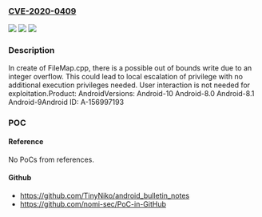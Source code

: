 ### [CVE-2020-0409](https://cve.mitre.org/cgi-bin/cvename.cgi?name=CVE-2020-0409)
![](https://img.shields.io/static/v1?label=Product&message=Android&color=blue)
![](https://img.shields.io/static/v1?label=Version&message=n%2Fa&color=blue)
![](https://img.shields.io/static/v1?label=Vulnerability&message=Elevation%20of%20privilege&color=brighgreen)

### Description

In create of FileMap.cpp, there is a possible out of bounds write due to an integer overflow. This could lead to local escalation of privilege with no additional execution privileges needed. User interaction is not needed for exploitation.Product: AndroidVersions: Android-10 Android-8.0 Android-8.1 Android-9Android ID: A-156997193

### POC

#### Reference
No PoCs from references.

#### Github
- https://github.com/TinyNiko/android_bulletin_notes
- https://github.com/nomi-sec/PoC-in-GitHub


